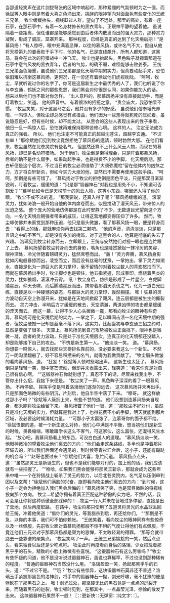 当那道轻笑声在这片剑拔弩张的区域中响起时，那种紧绷的气氛顿时为之一僵，而徐斌等人眼中则是有着大喜之色涌出来，挑衅的眼神望向对面面色有些变化的王统三兄弟。
牧尘缓缓抬头，视线跃过人群，望向了不远处，那里的高处，有着一座石亭，在那石亭中，有着一名身材修长的黑衣青年，正眼神平静的望着他。
虽说隔着一些距离，但任谁都是能够感觉到由后者体内散发而出的强大灵力，那种灵力凝聚，形成了威压，笼罩开来。
那种程度，已经是真正的达到了化天境后期！“是慕风扬！”有人惊呼，眼中充满着忌惮，以往的慕风扬，或许名气不大，但自从他将天榜第九的姜泰败于手下时，他的名气，已是直线飙升，所有人都知道，这黑马，将会在此次的狩猎战中一冲飞天。
牧尘也是抬起头，黑色眸子凝视着那道在石亭中意气风发的黑衣青年，后者的气势，的确不弱，难怪能够击败姜泰。
王统三兄弟面色凝重，虽说他们三兄弟都是化天境中期的实力，但真要动起手来，恐怕依旧难以抗衡这慕风扬，更何况，在一旁还有着徐斌他们虎视眈眈。
“呵呵，牧尘，早就听说过你的名字了，你可是这届新生之中最优秀的人了，我们也听说了你与李玄通，鹤妖之间的那些恩怨，我们黑会对你很是认同，如果你能加入的话。
想来以后他们也不敢对你怎样。
”出人意料的，那慕风扬并没有直接就动手，而是盯着牧尘，笑道。
他的声音中。
有着很浓的招揽之意。
“贵会庙大，我恐怕呆不惯。
”牧尘笑笑，对于这黑马之会，他并没有多少的好感。
虽说他们信奉韬光养晦，一鸣惊人，但牧尘却总感觉有点扭曲，他们因为一些羞辱就死死的压抑着，虽说隐忍是好，但有些时候，却不能太过。
从黑会的这些人表现出来的性子来看，他日一旦一鸣惊人后，恐怕就再难保持那种苦修心境。
这样的人。
注定无法成为真正的强者。
所以。
他们也注定不可能真正的超越沈苍生，超越李玄通。
“不识抬举！”那徐斌他们见到牧尘竟然拒绝了慕风扬的邀请，顿时勃然大怒。
在他们看来，牧尘虽然在北苍灵院有些名气。
但显然还算不上什么风云人物，而现在的慕风扬，却已是名动狩猎场。
对于他们，牧尘倒是懒得理会，只是盯着那慕风扬，后者的确不是什么弱手，如果动起手来，也是得费不小的手脚。
化天境后期，那白轩便是这个层次，不过当日的牧尘必须借助了“大须弥魔柱”留在他体内的凶煞之力，方才将白轩斩杀，但如今实力大涨的他，显然已不需要再使用这般手段。
“呵呵，那倒是有些可惜了。
”慕风扬对于牧尘的拒绝倒是面色平淡，只是那双目渐渐锐利，盯着牧尘，缓缓的道：“只是那“锻器神石”对我也是用处不小，不知道可否割爱？”“慕学长如今已是天榜前十的风云人物，这等小东西，哪里还入得了你的眼。
”牧尘不咸不淡的道。
“那我要说，还真入得了呢？”慕风扬缓缓的道。
滚滚灵力，犹如涛浪一般开始自他的体内席卷而出，似是搅动了漫天风云，带来惊人的压迫之感。
整个庞大的营地仿佛都是在此时安静了不少，无数道目光望向这个方向，一名化天境后期强者带来的威压，让得这营地都变得压抑了许多。
然而，牧尘却仿佛并未察觉到那种压迫，他只是眉头微皱，看了那慕风扬一眼，便是转身而去：“看得上的话，那就麻烦你再去找第二颗吧。
”他的声音，清清淡淡，只是那言语之中的不客气，却是没有多加的掩饰，对于这黑会的人，他算是彻底的失去了兴趣。
洛璃见到牧尘转身而去，立即跟上，王统与安然她们对视一眼也是连忙跟了上去。
慕风扬望着牧尘转身而去的身影，嘴角也是陡然掀起一抹冷厉的笑容，眼神深处，冷光伴随着磅礴灵力，猛然席卷而出。
“轰！”灵力奔腾，慕风扬身影犹如闪电般暴掠而出，凌空而立，而后没有丝毫的犹豫，一掌拍出，掌下灵力如潮水，直接是化为一道巨大的灵力掌印，毫不留情的对着牧尘数人的背影怒拍而下。
而就在慕风扬出手时，牧尘脚步也是顿住，他五指紧握，形成拳印，燃烧着黑炎的灵力，犹如狼烟，滚滚冲云霄。
吼！牧尘身后，仿佛是形成了一片星空，白虎脚踏星辰，仰天长啸，而后脚踏星辰而出，携带着那滔天杀伐之气，化为一道白光匹练，直接是以一种硬憾的姿态，与那巨大的灵力掌印，轰然相撞。
嘭！狂暴的灵力波动自天空上弥漫开来，犹如是在天地间掀起了飓风，连云层都是被生生的撕裂而去。
灵力冲击，半晌后方才缓缓的散去，天空清澈，两道凶悍的攻击都是缓缓的湮灭而去。
而这一幕，让得不少人心头微微一震，那看向牧尘的眼神有些奇异，慕风扬可是化天境后期的实力，一掌之下，足以瞬间击溃一名化天境中期的强者，但牧尘硬撼一记却是丝毫不落下风，这实力，比起当初与李玄通三招之约时，显然是变强了很多。
天空上，慕风扬见到自己攻势被牧尘正面挡下，眼神也是微微一凝，后者的灵力波动，只是处于准化天境层次，连真正的化天境都还没踏入，却是能够接下自己的攻击。
“不愧是新生第一人。
”他淡淡一笑。
道。
“慕风扬，你想要一鸣惊人，就去找那些天榜排名靠前的，没必要来我这么一个新生。
不然万一阴沟里翻船了，好不容易积攒来的名气，就得为我做贡献了。
”牧尘眉头微皱的看向慕风扬，道。
“狂妄！”徐斌等人顿时怒喝出声。
这新生也太狂了。
慕风扬倒只是轻轻一笑，眼中寒芒流动，但却并未表露出来，轻笑道：“看来你真是对自己很有信心啊。
”“这锻器神石你就别想了，真忍不下的话，尽管来找我出手，不管你出什么招，我接下来便是。
”牧尘笑了一声，黑色眸子深深的看了一眼慕风扬。
不再停留。
挥挥手便是带着洛璃他们逐渐的远去。
这次慕风扬并未再出手。
只是那面色略微的有些阴沉，片刻后，他自半空中落了下来。
“穆哥。
就这样放过那小子吗？”徐斌等人簇拥上来，有些不甘的道。
他们没想到连慕风扬亲自现身，都未能将牧尘给留下来。
慕风扬瞥了他们一眼，道：“那牧尘不好对付，虽然只是准化天境的实力，但就算是我对上了，也得花费不小的手脚，明天就能到那片区域，没必要这时候消耗力量。
”“可那小子太嚣张了，连慕哥你的面子都不给。
”徐斌恨恨的道，被一个新生这么对待，他们心中满是不平衡，想当初他们是新生的时候，畏畏缩缩，哪敢跟学长这么不客气，可这家伙，这么嚣张，还混得风生水起。
“放心吧，我慕风扬看上的东西，可没白白送人的道理。
”慕风扬淡淡一笑，他眼神微冷的望着牧尘他们离去的方向：“他们会走这条路线，多半也是冲着那片区域去的，所以我们后面还会遇见的，到时候等青衫汇合后，这小子，还能有蹦跶的机会吗？”“赵哥也要过来？”徐斌他们大喜，急忙问道。
慕风扬点点头，道：“虽然那灵王是新诞生的，但也不是我们能够对付的，加上他的话，我们应该就有一些把握了。
”“哈哈，如果我们黑会能够将那灵王斩杀，那就会成为这些年来中唯一一个在狩猎战上斩杀了灵王的势力，以后北苍灵院内，名气足以压倒审判团以及玄帮！”徐斌他们满脸的兴奋，旋即看向牧尘他们离去的方向：“到时候，这小子一定会为拒绝加入我们黑会后悔的！”慕风扬笑了笑，也是双目微眯的将视线投向那个方向。
牧尘...希望你拥有着真正匹配这种骄傲的实力吧，不然的话，我可会是让你将这种骄傲全部踩碎的！...牧尘一行人并未在营地过多停留，直接是出了营地，然后再度赶路。
在路中，牧尘将那只使用了五道灵将灵光的水晶球丢回给王统，冲着他笑道：“借你们的灵光，等我猎杀到后，再还给你们。
”“那倒是不急，以你的本事，我们可不怕你赖账。
”王统笑着，看向牧尘的眼神同样有些惊奇以及一丝佩服，先前牧尘面对着慕风扬那般不惊不惧的气度让得他们有点佩服，毕竟连他们三兄弟对于那慕风扬都是颇为的忌惮，不太敢轻易的得罪。
“那等会就带路去一些靠谱的聚集点。
”牧尘笑骂了一声。
王统三兄弟尴尬的一笑，然后点点头，看来独食以后还是少吃点吧。
牧尘此时再度看向身后的洛璃，少女把玩着那黑乎乎的石头，精致的小脸上微微有些喜悦。
“这锻器神石有这么厉害吗？”牧尘有些怀疑的问道，他不是没听说过锻器神石，虽说也算稀罕，不过也没到那种稀有的程度。
“普通的锻器神石当然没什么用。
”洛璃盈盈一笑，扬起那黑乎乎的石头，道：“不过它不是。
”“哦？”牧尘有些惊异，这块锻器神石莫非还不普通？洛璃玉手紧握那黑色的洛神剑，将手中的锻器神石一抛，剑光呼啸，毫不犹豫的便是劈砍在了那黑石之上。
嗤！剑光过处，那坚硬无比的黑石竟是一点点的迸裂开来，而随着黑石的迸裂，牧尘顿时见到，在那其中，一点晶莹光泽，徐徐的散发了出来。
这块锻器神石果然不一般！〖∷更新快∷无弹窗∷纯文字∷〗。
